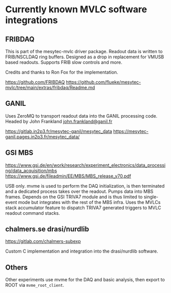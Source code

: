 # Currently known MVLC software integrations

## FRIBDAQ

This is part of the mesytec-mvlc driver package. Readout data is written to
FRIB/NSCLDAQ ring buffers. Designed as a drop in replacement for VMUSB based
readouts. Supports FRIB slow controls and more.

Credits and thanks to Ron Fox for the implementation.

https://github.com/FRIBDAQ
https://github.com/flueke/mesytec-mvlc/tree/main/extras/fribdaq/Readme.md


## GANIL

Uses ZeroMQ to transport readout data into the GANIL processing code.
Headed by John Frankland <john.frankland@ganil.fr>

https://gitlab.in2p3.fr/mesytec-ganil/mesytec_data
https://mesytec-ganil.pages.in2p3.fr/mesytec_data/

## GSI MBS

https://www.gsi.de/en/work/research/experiment_electronics/data_processing/data_acquisition/mbs
https://www.gsi.de/fileadmin/EE/MBS/MBS_release_v70.pdf

USB only. mvme is used to perform the DAQ initialization, is then terminated and
a dedicated process takes over the readout. Pumps data into MBS frames. Depends
on the GSI TRIVA7 module and is thus limited to single-event mode but integrates
with the rest of the MBS infra. Uses the MVLCs stack accumulator feature to
dispatch TRIVA7 generated triggers to MVLC readout command stacks.

## chalmers.se drasi/nurdlib

https://gitlab.com/chalmers-subexp

Custom C implementation and integration into the drasi/nurdlib software.

## Others

Other experiments use mvme for the DAQ and basic analysis, then export to ROOT
via `mvme_root_client`.
